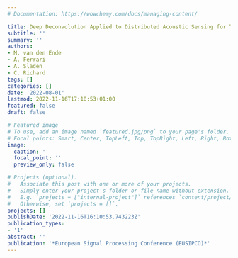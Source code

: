 ```yaml
---
# Documentation: https://wowchemy.com/docs/managing-content/

title: Deep Deconvolution Applied to Distributed Acoustic Sensing for Traffic Analysis
subtitle: ''
summary: ''
authors:
- M. van den Ende
- A. Ferrari
- A. Sladen
- C. Richard
tags: []
categories: []
date: '2022-08-01'
lastmod: 2022-11-16T17:10:53+01:00
featured: false
draft: false

# Featured image
# To use, add an image named `featured.jpg/png` to your page's folder.
# Focal points: Smart, Center, TopLeft, Top, TopRight, Left, Right, BottomLeft, Bottom, BottomRight.
image:
  caption: ''
  focal_point: ''
  preview_only: false

# Projects (optional).
#   Associate this post with one or more of your projects.
#   Simply enter your project's folder or file name without extension.
#   E.g. `projects = ["internal-project"]` references `content/project/deep-learning/index.md`.
#   Otherwise, set `projects = []`.
projects: []
publishDate: '2022-11-16T16:10:53.743223Z'
publication_types:
- '1'
abstract: ''
publication: '*European Signal Processing Conference (EUSIPCO)*'
---
```

